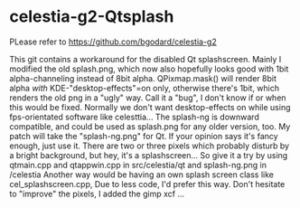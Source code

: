 # celestia-g2-Qtsplash
 PLease  refer to https://github.com/bgodard/celestia-g2
 
 This git contains a workaround for the disabled Qt splashscreen.
 Mainly I modified the old splash.png, which now
 also hopefully looks good with 1bit alpha-channeling instead of 8bit alpha.
 QPixmap.mask() will render 8bit alpha _with_ KDE-"desktop-effects"=on only,
 otherwise there's 1bit, which renders the old png in a "ugly" way.
 Call it a "bug", I don't know if or when this would be fixed.
 Normally we don't want desktop-effects on while using fps-orientated software
 like celesttia...
 The splash-ng is downward compatible, and could be used as splash.png
 for any older version, too.
 My patch will take the "splash-ng.png" for Qt. If your opinion says it's
 fancy enough, just use it.
 There are two or three pixels which probably disturb by a bright background,
 but hey, it's a splashscreen...
 So give it a try by using qtmain.cpp and qtappwin.cpp in src/celestia/qt and splash-ng.png
 in /celestia
 Another way would be having an own splash screen class like cel_splashscreen.cpp, 
 Due to less code, I'd prefer this way.
 Don't hesitate to "improve" the pixels, I added the gimp xcf ...
 